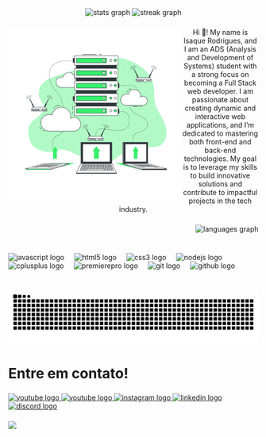 <div align="center">
  <img src="https://github-readme-stats.vercel.app/api?username=IsaqueTADS&hide_title=false&hide_rank=false&show_icons=true&include_all_commits=true&count_private=true&disable_animations=false&theme=dracula&locale=en&hide_border=false" height="150" alt="stats graph"  />
  <img src="https://streak-stats.demolab.com?user=IsaqueTADS&locale=en&mode=daily&theme=dracula&hide_border=false&border_radius=5" height="150" alt="streak graph"  />
</div>

###

<img align="left" height="350" src="https://raw.githubusercontent.com/IsaqueTADS/IsaqueTADS/main/server-animate%20(1).svg"  />

###

<p align="center">Hi 👋! My name is Isaque Rodrigues, and I am an ADS (Analysis and Development of Systems) student with a strong focus on becoming a Full Stack web developer. I am passionate about creating dynamic and interactive web applications, and I’m dedicated to mastering both front-end and back-end technologies. My goal is to leverage my skills to build innovative solutions and contribute to impactful projects in the tech industry.</p>

###

<div align="right">
  <img src="https://github-readme-stats.vercel.app/api/top-langs?username=IsaqueTADS&locale=en&hide_title=false&layout=compact&card_width=320&langs_count=5&theme=dracula&hide_border=false&order=2" height="126" alt="languages graph"  />
</div>

###

<br clear="both">

<div align="left">
  <img src="https://cdn.jsdelivr.net/gh/devicons/devicon/icons/javascript/javascript-original.svg" height="30" alt="javascript logo"  />
  <img width="12" />
  <img src="https://cdn.jsdelivr.net/gh/devicons/devicon/icons/html5/html5-original.svg" height="30" alt="html5 logo"  />
  <img width="12" />
  <img src="https://cdn.jsdelivr.net/gh/devicons/devicon/icons/css3/css3-original.svg" height="30" alt="css3 logo"  />
  <img width="12" />
  <img src="https://cdn.jsdelivr.net/gh/devicons/devicon/icons/nodejs/nodejs-original.svg" height="30" alt="nodejs logo"  />
  <img width="12" />
  <img src="https://cdn.jsdelivr.net/gh/devicons/devicon/icons/cplusplus/cplusplus-original.svg" height="30" alt="cplusplus logo"  />
  <img width="12" />
  <img src="https://cdn.jsdelivr.net/gh/devicons/devicon/icons/premierepro/premierepro-plain.svg" height="30" alt="premierepro logo"  />
  <img width="12" />
  <img src="https://cdn.jsdelivr.net/gh/devicons/devicon/icons/git/git-original.svg" height="30" alt="git logo"  />
  <img width="12" />
  <img src="https://cdn.jsdelivr.net/gh/devicons/devicon/icons/github/github-original.svg" height="30" alt="github logo"  />
</div>

###

<br clear="both">

<img src="https://raw.githubusercontent.com/IsaqueTADS/IsaqueTADS/output/snake.svg" alt="Snake animation" />

###

<h1 align="left">Entre em contato!</h1>

###

<div align="left">
  <a href="https://www.youtube.com/channel/UC1ZcpOjaVvdP5d1Z0Z_HKsw" target="_blank">
    <img src="https://img.shields.io/static/v1?message=Youtube&logo=youtube&label=&color=FF0000&logoColor=white&labelColor=&style=for-the-badge" height="35" alt="youtube logo"  />
  </a>
   <a href="https://www.youtube.com/@BaixaEnergia" target="_blank">
    <img src="https://img.shields.io/static/v1?message=Youtube Jogo&logo=youtube&label=&color=FF0000&logoColor=white&labelColor=&style=for-the-badge" height="35" alt="youtube logo"  />
  </a>

  <a href="https://www.instagram.com/isaque_rodriguesdev/?next=%2F" target="_blank">
    <img src="https://img.shields.io/static/v1?message=Instagram&logo=instagram&label=&color=E4405F&logoColor=white&labelColor=&style=for-the-badge" height="35" alt="instagram logo"  />
  </a>
  <a href="www.linkedin.com/in/isaque-rodriguestads" target="_blank">
    <img src="https://img.shields.io/static/v1?message=LinkedIn&logo=linkedin&label=&color=0077B5&logoColor=white&labelColor=&style=for-the-badge" height="35" alt="linkedin logo"  />
  </a>
  <a href="https://discord.gg/95vAUDcv" target="_blank">
    <img src="https://img.shields.io/static/v1?message=Discord&logo=discord&label=&color=7289DA&logoColor=white&labelColor=&style=for-the-badge" height="35" alt="discord logo"  />
  </a>
</div>

###

<img align="left" height="150" src="https://github.com/IsaqueTADS/IsaqueTADS/blob/main/ISAQUE.gif?raw=true"  />

###
